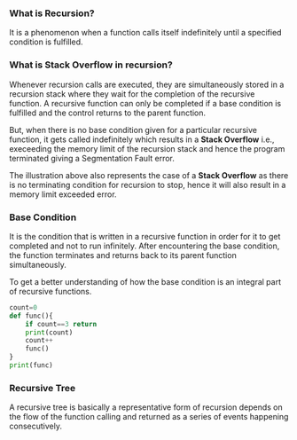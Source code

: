 ### What is Recursion?
It is a phenomenon when a function calls itself indefinitely until a specified condition is fulfilled.


### What is Stack Overflow in recursion?
Whenever recursion calls are executed, they are simultaneously stored in a recursion stack where they wait for the completion of the recursive 
function. A recursive function can only be completed if a base condition is fulfilled and the control returns to the parent function.

But, when there is no base condition given for a particular recursive function, it gets called indefinitely which results in a **Stack Overflow** 
i.e., execeeding the memory limit of the recursion stack and hence the program terminated giving a Segmentation Fault error.

The illustration above also represents the case of a **Stack Overflow** as there is no terminating condition for recursion to stop, hence it will 
also result in a memory limit exceeded error.


### Base Condition 
It is the condition that is written in a recursive function in order for it to get completed and not to run infinitely. After encountering the base 
condition, the function terminates and returns back to its parent function simultaneously.

To get a better understanding of how the base condition is an integral part of recursive functions.


```python
count=0
def func(){
    if count==3 return
    print(count)
    count++
    func()
}
print(func)
```

### Recursive Tree
A recursive tree is basically a representative form of recursion depends on the flow of the function calling and returned as a series of events 
happening consecutively.